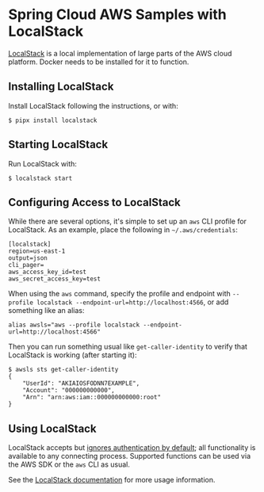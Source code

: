 # Spring Cloud AWS Samples with LocalStack

[LocalStack](https://localstack.cloud) is a local implementation of large parts of the AWS cloud platform.
Docker needs to be installed for it to function.

## Installing LocalStack

Install LocalStack following the instructions, or with:

```shell
$ pipx install localstack
```

## Starting LocalStack

Run LocalStack with:

```shell
$ localstack start
```

## Configuring Access to LocalStack

While there are several options, it's simple to set up an `aws`
CLI profile for LocalStack. As an example, place the following
in `~/.aws/credentials`:

```
[localstack]
region=us-east-1
output=json
cli_pager=
aws_access_key_id=test
aws_secret_access_key=test
```

When using the `aws` command, specify the profile and endpoint
with `--profile localstack --endpoint-url=http://localhost:4566`,
or add something like an alias:

```shell
alias awsls="aws --profile localstack --endpoint-url=http://localhost:4566"
```

Then you can run something usual like `get-caller-identity` to verify that
LocalStack is working (after starting it):

```
$ awsls sts get-caller-identity
{
    "UserId": "AKIAIOSFODNN7EXAMPLE",
    "Account": "000000000000",
    "Arn": "arn:aws:iam::000000000000:root"
}
```

## Using LocalStack

LocalStack accepts but [ignores authentication by default](https://docs.localstack.cloud/aws/iam/);
all functionality is available to any connecting process. Supported functions can be used via
the AWS SDK or the `aws` CLI as usual.

See the [LocalStack documentation](https://docs.localstack.cloud/overview/) for more usage information.

